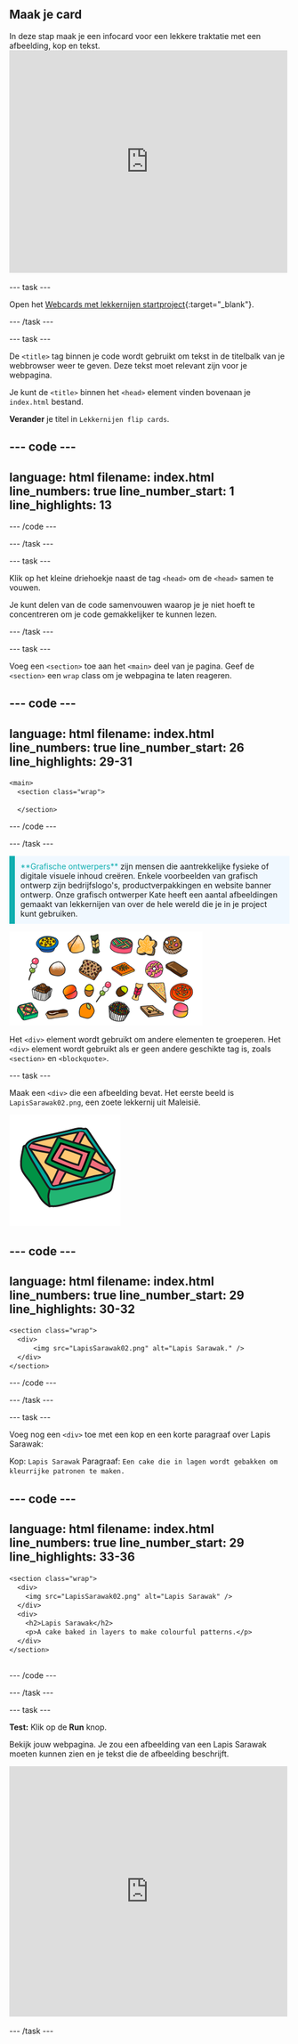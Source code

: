 ## Maak je card

<div style="display: flex; flex-wrap: wrap">
<div style="flex-basis: 200px; flex-grow: 1; margin-right: 15px;">
In deze stap maak je een infocard voor een lekkere traktatie met een afbeelding, kop en tekst.
</div>
<div>
<iframe src="https://editor.raspberrypi.org/en/embed/viewer/flip-treat-webcards-step-2" width="500" height="400" frameborder="0" marginwidth="0" marginheight="0" allowfullscreen> </iframe>
</div>
</div>

\--- task ---

Open het [Webcards met lekkernijen startproject](https://editor.raspberrypi.org/en/projects/flip-treat-webcards-starter){:target="_blank"}.

\--- /task ---

\--- task ---

De `<title>` tag binnen je code wordt gebruikt om tekst in de titelbalk van je webbrowser weer te geven. Deze tekst moet relevant zijn voor je webpagina.

Je kunt de `<title>` binnen het `<head>` element vinden bovenaan je `index.html` bestand.

**Verander** je titel in `Lekkernijen flip cards`.

## --- code ---

language: html
filename: index.html
line_numbers: true
line_number_start: 1
line_highlights: 13
--------------------------------------------------------

<!DOCTYPE html>

<html lang="en">

<!-- This part is for extra information the browser needs to load the page correctly-->

<head>

  <meta charset="utf-8">

  <!-- Don't shrink the page on mobile -->

  <meta name="viewport" content="width=device-width, initial-scale=1.0">

  <!-- Appears on the web browser tab and search results -->

  <title>Flip cards met lekkernijen</title> 

\--- /code ---

\--- /task ---

\--- task ---

Klik op het kleine driehoekje naast de tag `<head>` om de `<head>` samen te vouwen.

Je kunt delen van de code samenvouwen waarop je je niet hoeft te concentreren om je code gemakkelijker te kunnen lezen.

\--- /task ---

\--- task ---

Voeg een `<section>` toe aan het `<main>` deel van je pagina. Geef de `<section>` een `wrap` class om je webpagina te laten reageren.

## --- code ---

language: html
filename: index.html
line_numbers: true
line_number_start: 26
line_highlights: 29-31
-----------------------------------------------------------

<body>

```
<main>
  <section class="wrap">
    
  </section>
```

\--- /code ---

\--- /task ---

<p style="border-left: solid; border-width:10px; border-color: #0faeb0; background-color: aliceblue; padding: 10px;">
<span style="color: #0faeb0">**Grafische ontwerpers**</span> zijn mensen die aantrekkelijke fysieke of digitale visuele inhoud creëren. Enkele voorbeelden van grafisch ontwerp zijn bedrijfslogo's, productverpakkingen en website banner ontwerp. Onze grafisch ontwerper Kate heeft een aantal afbeeldingen gemaakt van lekkernijen van over de hele wereld die je in je project kunt gebruiken. 

![Een collage van lekkernijen om in het project te gebruiken.](images/treats.png)

</p>

Het `<div>` element wordt gebruikt om andere elementen te groeperen. Het `<div>` element wordt gebruikt als er geen andere geschikte tag is, zoals `<section>` en `<blockquote>`.

\--- task ---

Maak een `<div>` die een afbeelding bevat. Het eerste beeld is `LapisSarawak02.png`, een zoete lekkernij uit Maleisië.

![Een cartoonachtige afbeelding van Lapis Sarawak, een kleurrijke, geometrische taart.](images/LapisSarawak02.png)

## --- code ---

language: html
filename: index.html
line_numbers: true
line_number_start: 29
line_highlights: 30-32
-----------------------------------------------------------

```
<section class="wrap">
  <div>
      <img src="LapisSarawak02.png" alt="Lapis Sarawak." />
  </div>
</section>
```

\--- /code ---

\--- /task ---

\--- task ---

Voeg nog een `<div>` toe met een kop en een korte paragraaf over Lapis Sarawak:

Kop: `Lapis Sarawak`
Paragraaf: `Een cake die in lagen wordt gebakken om kleurrijke patronen te maken.`

## --- code ---

language: html
filename: index.html
line_numbers: true
line_number_start: 29
line_highlights: 33-36
-----------------------------------------------------------

```
<section class="wrap">
  <div>
    <img src="LapisSarawak02.png" alt="Lapis Sarawak" />
  </div>
  <div>
    <h2>Lapis Sarawak</h2>
    <p>A cake baked in layers to make colourful patterns.</p>
  </div>
</section>
    
```

\--- /code ---

\--- /task ---

\--- task ---

**Test:** Klik op de **Run** knop.

Bekijk jouw webpagina. Je zou een afbeelding van een Lapis Sarawak moeten kunnen zien en je tekst die de afbeelding beschrijft.

<div>
<iframe src="https://editor.raspberrypi.org/en/embed/viewer/flip-treat-webcards-step-2" width="500" height="450" frameborder="0" marginwidth="0" marginheight="0" allowfullscreen> </iframe>

</div>

\--- /task ---
